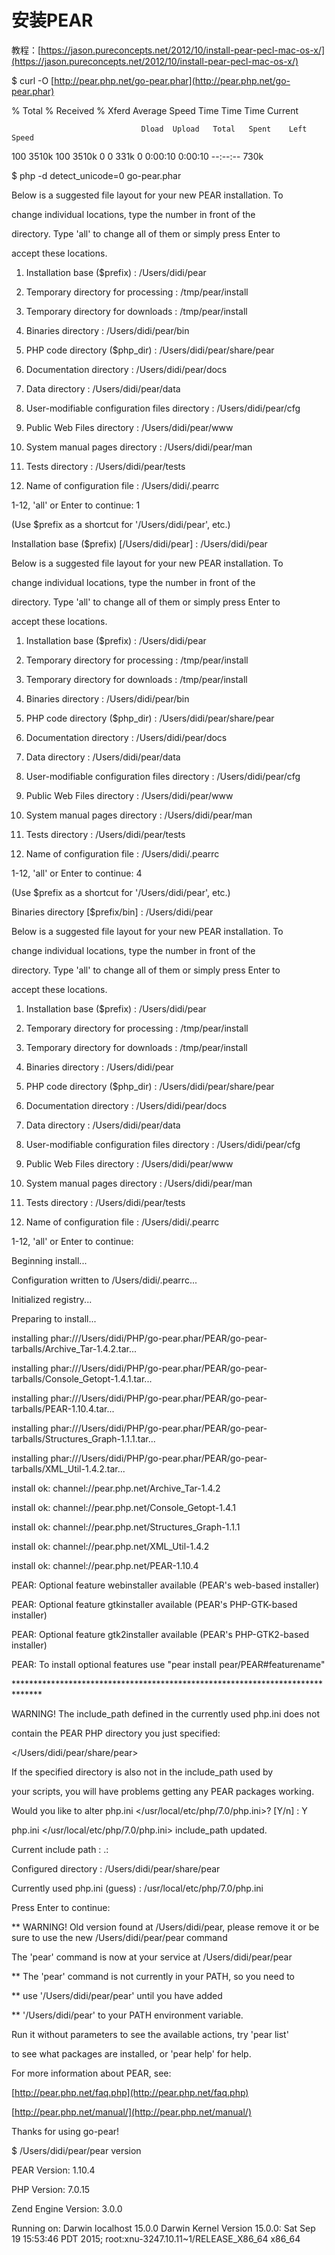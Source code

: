 # 安装PEAR

教程：[https://jason.pureconcepts.net/2012/10/install-pear-pecl-mac-os-x/](https://jason.pureconcepts.net/2012/10/install-pear-pecl-mac-os-x/)

$  curl -O [http://pear.php.net/go-pear.phar](http://pear.php.net/go-pear.phar)

% Total    % Received % Xferd  Average Speed   Time    Time     Time  Current

```
                             Dload  Upload   Total   Spent    Left  Speed
```

100 3510k  100 3510k    0     0   331k      0  0:00:10  0:00:10 --:--:--  730k

$ php -d detect\_unicode=0 go-pear.phar

Below is a suggested file layout for your new PEAR installation.  To

change individual locations, type the number in front of the

directory.  Type 'all' to change all of them or simply press Enter to

accept these locations.

1. Installation base \($prefix\)                   : /Users/didi/pear

2. Temporary directory for processing            : /tmp/pear/install

3. Temporary directory for downloads             : /tmp/pear/install

4. Binaries directory                            : /Users/didi/pear/bin

5. PHP code directory \($php\_dir\)                 : /Users/didi/pear/share/pear

6. Documentation directory                       : /Users/didi/pear/docs

7. Data directory                                : /Users/didi/pear/data

8. User-modifiable configuration files directory : /Users/didi/pear/cfg

9. Public Web Files directory                    : /Users/didi/pear/www

1. System manual pages directory                 : /Users/didi/pear/man

2. Tests directory                               : /Users/didi/pear/tests

3. Name of configuration file                    : /Users/didi/.pearrc

1-12, 'all' or Enter to continue: 1

\(Use $prefix as a shortcut for '/Users/didi/pear', etc.\)

Installation base \($prefix\) \[/Users/didi/pear\] : /Users/didi/pear

Below is a suggested file layout for your new PEAR installation.  To

change individual locations, type the number in front of the

directory.  Type 'all' to change all of them or simply press Enter to

accept these locations.

1. Installation base \($prefix\)                   : /Users/didi/pear

2. Temporary directory for processing            : /tmp/pear/install

3. Temporary directory for downloads             : /tmp/pear/install

4. Binaries directory                            : /Users/didi/pear/bin

5. PHP code directory \($php\_dir\)                 : /Users/didi/pear/share/pear

6. Documentation directory                       : /Users/didi/pear/docs

7. Data directory                                : /Users/didi/pear/data

8. User-modifiable configuration files directory : /Users/didi/pear/cfg

9. Public Web Files directory                    : /Users/didi/pear/www

1. System manual pages directory                 : /Users/didi/pear/man

2. Tests directory                               : /Users/didi/pear/tests

3. Name of configuration file                    : /Users/didi/.pearrc

1-12, 'all' or Enter to continue: 4

\(Use $prefix as a shortcut for '/Users/didi/pear', etc.\)

Binaries directory \[$prefix/bin\] : /Users/didi/pear

Below is a suggested file layout for your new PEAR installation.  To

change individual locations, type the number in front of the

directory.  Type 'all' to change all of them or simply press Enter to

accept these locations.

1. Installation base \($prefix\)                   : /Users/didi/pear

2. Temporary directory for processing            : /tmp/pear/install

3. Temporary directory for downloads             : /tmp/pear/install

4. Binaries directory                            : /Users/didi/pear

5. PHP code directory \($php\_dir\)                 : /Users/didi/pear/share/pear

6. Documentation directory                       : /Users/didi/pear/docs

7. Data directory                                : /Users/didi/pear/data

8. User-modifiable configuration files directory : /Users/didi/pear/cfg

9. Public Web Files directory                    : /Users/didi/pear/www

1. System manual pages directory                 : /Users/didi/pear/man

2. Tests directory                               : /Users/didi/pear/tests

3. Name of configuration file                    : /Users/didi/.pearrc

1-12, 'all' or Enter to continue:

Beginning install...

Configuration written to /Users/didi/.pearrc...

Initialized registry...

Preparing to install...

installing phar:///Users/didi/PHP/go-pear.phar/PEAR/go-pear-tarballs/Archive\_Tar-1.4.2.tar...

installing phar:///Users/didi/PHP/go-pear.phar/PEAR/go-pear-tarballs/Console\_Getopt-1.4.1.tar...

installing phar:///Users/didi/PHP/go-pear.phar/PEAR/go-pear-tarballs/PEAR-1.10.4.tar...

installing phar:///Users/didi/PHP/go-pear.phar/PEAR/go-pear-tarballs/Structures\_Graph-1.1.1.tar...

installing phar:///Users/didi/PHP/go-pear.phar/PEAR/go-pear-tarballs/XML\_Util-1.4.2.tar...

install ok: channel://pear.php.net/Archive\_Tar-1.4.2

install ok: channel://pear.php.net/Console\_Getopt-1.4.1

install ok: channel://pear.php.net/Structures\_Graph-1.1.1

install ok: channel://pear.php.net/XML\_Util-1.4.2

install ok: channel://pear.php.net/PEAR-1.10.4

PEAR: Optional feature webinstaller available \(PEAR's web-based installer\)

PEAR: Optional feature gtkinstaller available \(PEAR's PHP-GTK-based installer\)

PEAR: Optional feature gtk2installer available \(PEAR's PHP-GTK2-based installer\)

PEAR: To install optional features use "pear install pear/PEAR\#featurename"

\*\*\*\*\*\*\*\*\*\*\*\*\*\*\*\*\*\*\*\*\*\*\*\*\*\*\*\*\*\*\*\*\*\*\*\*\*\*\*\*\*\*\*\*\*\*\*\*\*\*\*\*\*\*\*\*\*\*\*\*\*\*\*\*\*\*\*\*\*\*\*\*\*\*\*\*\*\*

WARNING!  The include\_path defined in the currently used php.ini does not

contain the PEAR PHP directory you just specified:

&lt;/Users/didi/pear/share/pear&gt;

If the specified directory is also not in the include\_path used by

your scripts, you will have problems getting any PEAR packages working.

Would you like to alter php.ini &lt;/usr/local/etc/php/7.0/php.ini&gt;? \[Y/n\] : Y

php.ini &lt;/usr/local/etc/php/7.0/php.ini&gt; include\_path updated.

Current include path           : .:

Configured directory           : /Users/didi/pear/share/pear

Currently used php.ini \(guess\) : /usr/local/etc/php/7.0/php.ini

Press Enter to continue:

\*\* WARNING! Old version found at /Users/didi/pear, please remove it or be sure to use the new /Users/didi/pear/pear command

The 'pear' command is now at your service at /Users/didi/pear/pear

\*\* The 'pear' command is not currently in your PATH, so you need to

\*\* use '/Users/didi/pear/pear' until you have added

\*\* '/Users/didi/pear' to your PATH environment variable.

Run it without parameters to see the available actions, try 'pear list'

to see what packages are installed, or 'pear help' for help.

For more information about PEAR, see:

[http://pear.php.net/faq.php](http://pear.php.net/faq.php)

[http://pear.php.net/manual/](http://pear.php.net/manual/)

Thanks for using go-pear!

$ /Users/didi/pear/pear version

PEAR Version: 1.10.4

PHP Version: 7.0.15

Zend Engine Version: 3.0.0

Running on: Darwin localhost 15.0.0 Darwin Kernel Version 15.0.0: Sat Sep 19 15:53:46 PDT 2015; root:xnu-3247.10.11~1/RELEASE\_X86\_64 x86\_64

